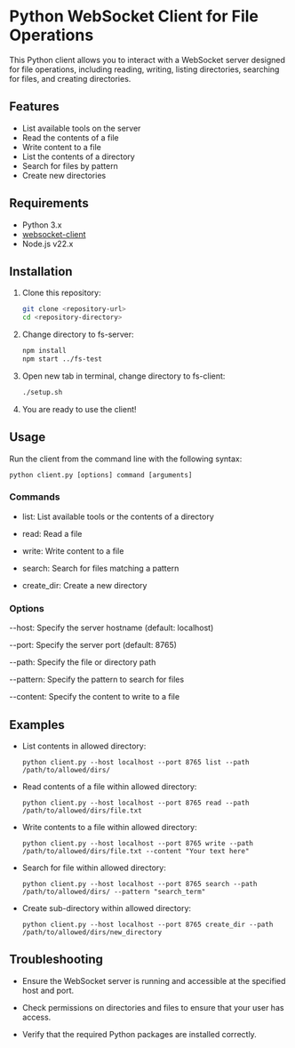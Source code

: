 # Python WebSocket Client for File Operations

This Python client allows you to interact with a WebSocket server designed for file operations, including reading, writing, listing directories, searching for files, and creating directories.

## Features

- List available tools on the server
- Read the contents of a file
- Write content to a file
- List the contents of a directory
- Search for files by pattern
- Create new directories

## Requirements

- Python 3.x
- [websocket-client](https://pypi.org/project/websocket-client/)
- Node.js v22.x

## Installation

1. Clone this repository:
   ```bash
   git clone <repository-url>
   cd <repository-directory>
   ```
2. Change directory to fs-server:
   ```bash
   npm install
   npm start ../fs-test
   ```
3. Open new tab in terminal, change directory to fs-client:
   ```bash
   ./setup.sh 
   ```

4. You are ready to use the client!

## Usage

Run the client from the command line with the following syntax:

```
python client.py [options] command [arguments]
```

### Commands
- list: List available tools or the contents of a directory

- read: Read a file

- write: Write content to a file

- search: Search for files matching a pattern

- create_dir: Create a new directory

### Options
--host: Specify the server hostname (default: localhost)

--port: Specify the server port (default: 8765)

--path: Specify the file or directory path

--pattern: Specify the pattern to search for files

--content: Specify the content to write to a file


## Examples

- List contents in allowed directory:
  ```
  python client.py --host localhost --port 8765 list --path /path/to/allowed/dirs/
  ```
- Read contents of a file within allowed directory:
  ```
  python client.py --host localhost --port 8765 read --path /path/to/allowed/dirs/file.txt
  ```
- Write contents to a file within allowed directory:
  ```
  python client.py --host localhost --port 8765 write --path /path/to/allowed/dirs/file.txt --content "Your text here"
  ```
- Search for file within allowed directory:
  ```
  python client.py --host localhost --port 8765 search --path /path/to/allowed/dirs/ --pattern "search_term"
  ```
- Create sub-directory within allowed directory:
  ```
  python client.py --host localhost --port 8765 create_dir --path /path/to/allowed/dirs/new_directory
  ```

## Troubleshooting
- Ensure the WebSocket server is running and accessible at the specified host and port.

- Check permissions on directories and files to ensure that your user has access.

- Verify that the required Python packages are installed correctly.

